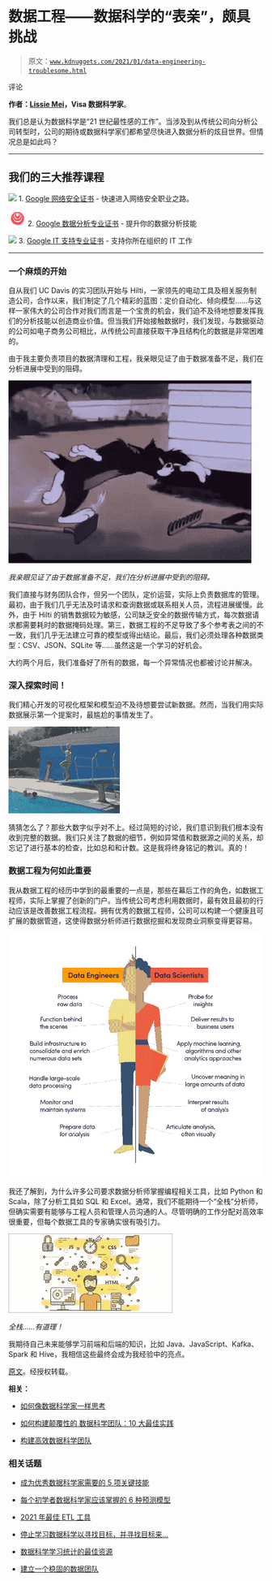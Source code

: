 # 数据工程——数据科学的“表亲”，颇具挑战

> 原文：[`www.kdnuggets.com/2021/01/data-engineering-troublesome.html`](https://www.kdnuggets.com/2021/01/data-engineering-troublesome.html)

评论

**作者：[Lissie Mei](https://www.linkedin.com/in/lan-mei/)，Visa 数据科学家**。

我们总是认为数据科学是“21 世纪最性感的工作”。当涉及到从传统公司向分析公司转型时，公司的期待或数据科学家们都希望尽快进入数据分析的炫目世界。但情况总是如此吗？

* * *

## 我们的三大推荐课程

![](img/0244c01ba9267c002ef39d4907e0b8fb.png) 1\. [Google 网络安全证书](https://www.kdnuggets.com/google-cybersecurity) - 快速进入网络安全职业之路。

![](img/e225c49c3c91745821c8c0368bf04711.png) 2\. [Google 数据分析专业证书](https://www.kdnuggets.com/google-data-analytics) - 提升你的数据分析技能

![](img/0244c01ba9267c002ef39d4907e0b8fb.png) 3\. [Google IT 支持专业证书](https://www.kdnuggets.com/google-itsupport) - 支持你所在组织的 IT 工作

* * *

### 一个麻烦的开始

自从我们 UC Davis 的实习团队开始与 Hilti，一家领先的电动工具及相关服务制造公司，合作以来，我们制定了几个精彩的蓝图：定价自动化、倾向模型……与这样一家伟大的公司合作对我们而言是一个宝贵的机会，我们迫不及待地想要发挥我们的分析技能以创造商业价值。但当我们开始接触数据时，我们发现，与数据驱动的公司如电子商务公司相比，从传统公司直接获取干净且结构化的数据是非常困难的。

由于我主要负责项目的数据清理和工程，我亲眼见证了由于数据准备不足，我们在分析进展中受到的阻碍。

![](img/c0a93d8bf5dd94040db94ce4650ab50e.png)

*我亲眼见证了由于数据准备不足，我们在分析进展中受到的阻碍。*

我们直接与财务团队合作，但另一个团队，定价运营，实际上负责数据库的管理。最初，由于我们几乎无法及时请求和查询数据或联系相关人员，流程进展缓慢。此外，由于 Hilti 的销售数据较为敏感，公司缺乏安全的数据传输方式，每次数据请求都需要耗时的数据掩码处理。第三，数据工程的不足导致了多个参考表之间的不一致，我们几乎无法建立可靠的模型或得出结论。最后，我们必须处理各种数据类型：CSV、JSON、SQLite 等……虽然这是一个学习的好机会。

大约两个月后，我们准备好了所有的数据，每一个异常情况也都被讨论并解决。

### 深入探索时间！

我们精心开发的可视化框架和模型迫不及待想要尝试新数据。然而，当我们用实际数据展示第一个提案时，最尴尬的事情发生了。

![](img/feb009606c86ede07382d0e4db1377e8.png)

猜猜怎么了？那些大数字似乎对不上。经过简短的讨论，我们意识到我们根本没有收到完整的数据。我们只关注了数据的细节，例如异常值和数据源之间的关系，却忘记了进行基本的检查，比如总和和计数。这是我将终身铭记的教训。真的！

### 数据工程为何如此重要

我从数据工程的经历中学到的最重要的一点是，那些在幕后工作的角色，如数据工程师，实际上掌握了创新的门户。当传统公司考虑利用数据时，最有效且最初的行动应该是改善数据工程流程。拥有优秀的数据工程师，公司可以构建一个健康且可扩展的数据管道，这使得数据分析师进行数据挖掘和发现商业洞察变得更容易。

![](img/8704583cbadc582876b072f55f0a5ddb.png)

我还了解到，为什么许多公司要求数据分析师掌握编程相关工具，比如 Python 和 Scala，除了分析工具如 SQL 和 Excel。通常，我们不能期待一个“全栈”分析师，但确实需要有能够与工程人员和管理人员沟通的人。尽管明确的工作分配对高效率很重要，但每个数据工具的专家确实很有吸引力。

![](img/50aaa0cbe34aea6f932299ef4c7cf59d.png)

*全栈……有道理！*

我期待自己未来能够学习前端和后端的知识，比如 Java、JavaScript、Kafka、Spark 和 Hive，我相信这些最终会成为我经验中的亮点。

[原文](https://towardsdatascience.com/data-engineering-the-cousin-of-data-science-is-troublesome-3a9332b532ae)。经授权转载。

**相关：**

+   [如何像数据科学家一样思考](https://www.kdnuggets.com/2020/05/think-like-data-scientist-data-analyst.html)

+   [如何构建颠覆性的 数据科学团队：10 大最佳实践](https://www.kdnuggets.com/2019/07/disruptive-data-science-teams-best-practices.html)

+   [构建高效数据科学团队](https://www.kdnuggets.com/2019/03/building-effective-data-science-teams.html)

### 相关话题

+   [成为优秀数据科学家需要的 5 项关键技能](https://www.kdnuggets.com/2021/12/5-key-skills-needed-become-great-data-scientist.html)

+   [每个初学者数据科学家应该掌握的 6 种预测模型](https://www.kdnuggets.com/2021/12/6-predictive-models-every-beginner-data-scientist-master.html)

+   [2021 年最佳 ETL 工具](https://www.kdnuggets.com/2021/12/mozart-best-etl-tools-2021.html)

+   [停止学习数据科学以寻找目标，并寻找目标来…](https://www.kdnuggets.com/2021/12/stop-learning-data-science-find-purpose.html)

+   [数据科学学习统计的最佳资源](https://www.kdnuggets.com/2021/12/springboard-top-resources-learn-data-science-statistics.html)

+   [建立一个稳固的数据团队](https://www.kdnuggets.com/2021/12/build-solid-data-team.html)
